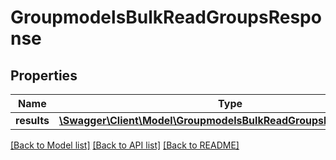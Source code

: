 # GroupmodelsBulkReadGroupsResponse

## Properties
Name | Type | Description | Notes
------------ | ------------- | ------------- | -------------
**results** | [**\Swagger\Client\Model\GroupmodelsBulkReadGroupsResponseItem[]**](GroupmodelsBulkReadGroupsResponseItem.md) |  | [optional] 

[[Back to Model list]](../README.md#documentation-for-models) [[Back to API list]](../README.md#documentation-for-api-endpoints) [[Back to README]](../README.md)


